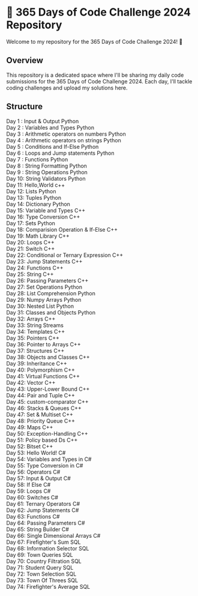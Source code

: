 # 🚀 365 Days of Code Challenge 2024 Repository
Welcome to my repository for the 365 Days of Code Challenge 2024! 🎉

## Overview
This repository is a dedicated space where I'll be sharing my daily code submissions for the 365 Days of Code Challenge 2024. Each day, I'll tackle coding challenges and upload my solutions here.
## Structure
Day 1 : Input & Output Python<br>
Day 2 : Variables and Types Python<br>
Day 3 : Arithmetic operators on numbers Python<br>
Day 4 : Arithmetic operators on strings Python<br>
Day 5 : Conditions and If-Else Python<br>
Day 6 : Loops and Jump statements Python<br>
Day 7 : Functions Python<br>
Day 8 : String Formatting Python<br>
Day 9 : String Operations Python<br>
Day 10: String Validators Python<br>
Day 11: Hello,World c++<br>
Day 12: Lists Python <br>
Day 13: Tuples Python<br>
Day 14: Dictionary Python<br>
Day 15: Variable and Types C++<br>
Day 16: Type Conversion C++<br>
Day 17: Sets Python<br>
Day 18: Comparision Operation & If-Else C++<br>
Day 19: Math Library C++<br>
Day 20: Loops C++<br>
Day 21: Switch C++<br>
Day 22: Conditional or Ternary Expression C++<br>
Day 23: Jump Statements C++<br>
Day 24: Functions C++ <br>
Day 25: String C++ <br>
Day 26: Passing Parameters C++ <br>
Day 27: Set Operations Python <br>
Day 28: List Comprehension Python <br>
Day 29: Numpy Arrays Python <br>
Day 30: Nested List Python <br>
Day 31: Classes and Objects Python <br>
Day 32: Arrays C++ <br>
Day 33: String Streams <br>
Day 34: Templates C++ <br>
Day 35: Pointers C++ <br>
Day 36: Pointer to Arrays C++ <br>
Day 37: Structures C++ <br>
Day 38: Objects and Classes C++ <br>
Day 39: Inheritance C++ <br>
Day 40: Polymorphism C++<br>
Day 41: Virtual Functions C++<br>
Day 42: Vector C++ <br>
Day 43: Upper-Lower Bound C++<br>
Day 44: Pair and Tuple C++<br>
Day 45: custom-comparator C++<br>
Day 46: Stacks & Queues C++ <br>
Day 47: Set & Multiset C++<br>
Day 48: Priority Queue C++<br>
Day 49: Maps C++ <br>
Day 50: Exception-Handling C++<br>
Day 51: Policy based Ds C++<br>
Day 52: Bitset C++<br>
Day 53: Hello World! C#<br>
Day 54: Variables and Types in C#<br>
Day 55: Type Conversion in C#<br>
Day 56: Operators C#<br> 
Day 57: Input & Output C#<br>
Day 58: If Else C# <br>
Day 59: Loops C# <br>
Day 60: Switches C# <br>
Day 61: Ternary Operators C#<br>
Day 62: Jump Statements C#<br>
Day 63: Functions C# <br>
Day 64: Passing Parameters C# <br>
Day 65: String Builder C#<br>
Day 66: Single Dimensional Arrays C#<br>
Day 67: Firefighter's Sum SQL <br>
Day 68: Information Selector SQL <br>
Day 69: Town Queries SQL<br>
Day 70: Country Filtration SQL<br>
Day 71: Student Query SQL <br>
Day 72: Town Selection SQL <br>
Day 73: Town Of Threes SQL <br>
Day 74: Firefighter's Average SQL <br>





